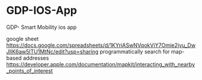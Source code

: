 # GDP-IOS-App
GDP- Smart Mobility ios app

google sheet  https://docs.google.com/spreadsheets/d/1KYriASwNVqokViY7Omie2jvu_DwJIlK6aw5lTU1MtNc/edit?usp=sharing
programmatically search for map-based addresses  https://developer.apple.com/documentation/mapkit/interacting_with_nearby_points_of_interest
